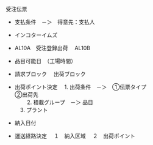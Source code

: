 受注伝票
* 支払条件　－＞　得意先：支払人

* インコターイムズ

* AL10A　受注登録出荷
　AL10B

* 品目可能日　（工場時間）

* 請求ブロック
　出荷ブロック

* 出荷ポイント決定
　1.  出荷条件　－＞　①伝票タイプ <br> ②出荷先 <br> 　
　2.  積載グループ　－＞ 品目  
　3.  プラント  


* 納入日付

* 運送経路決定
　１　納入区域
　２　出荷ポイント
　
